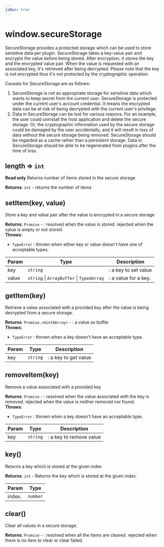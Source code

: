 ```yaml
---
jsDoc: true
---
```


<a name="securestorage" id="securestorage"></a>

# window.secureStorage
SecureStorage provides a protected storage which can be used to store sensitive data
per plugin. SecureStorage takes a key-value pair and encrypts the value before being
stored. After encryption, it stores the key and the encrypted value pair. When the value
is requested with an associated key, it's retrieved after being decrypted. Please note
that the key is not encrypted thus it's not protected by the cryptographic operation.

Caveats for SecureStorage are as follows:
1. SecureStorage is not an appropriate storage for sensitive data which wants to keep
secret from the current user. SecureStorage is protected under the current user's
account credential. It means the encrypted data can be at risk of being decrypted
with the current user's privilege.
2. Data in SecureStorage can be lost for various reasons. For an example, the user
could uninstall the host application and delete the secure storage. Or, the cryptographic
information used by the secure storage could be damaged by the user accidentally, and
it will result in loss of data without the secure storage being removed. SecureStorage
should be regarded as a cache rather than a persistent storage. Data in SecureStorage
should be able to be regenerated from plugins after the time of loss.



<JsDocParameters/>

<a name="securestorage-length" id="securestorage-length"></a>

## length ⇒ `int`
**Read only**
Returns number of items stored in the secure storage.

**Returns**: `int` - returns the number of items  


<a name="securestorage-setitem" id="securestorage-setitem"></a>

## setItem(key, value)
Store a key and value pair after the value is encrypted in a secure storage

**Returns**: `Promise` - : resolved when the value is stored. rejected when the value is empty or not stored.  
**Throws**:

- `TypeError` : thrown when either key or value doesn't have one of acceptable types.


| Param | Type | Description |
| --- | --- | --- |
| key | `string` | : a key to set value |
| value | `string` \| `ArrayBuffer` \| `TypedArray` | : a value for a key. |



<a name="securestorage-getitem" id="securestorage-getitem"></a>

## getItem(key)
Retrieve a value associated with a provided key after the value is being decrypted from a secure storage.

**Returns**: `Promise.<Uint8Array>` - : a value as buffer  
**Throws**:

- `TypeError` : thrown when a key doesn't have an acceptable type.


| Param | Type | Description |
| --- | --- | --- |
| key | `string` | : a key to get value |



<a name="securestorage-removeitem" id="securestorage-removeitem"></a>

## removeItem(key)
Remove a value associated with a provided key

**Returns**: `Promise` - : resolved when the value associated with the key is removed. rejected when the value is neither removed nor found.  
**Throws**:

- `TypeError` : thrown when a key doesn't have an acceptable type.


| Param | Type | Description |
| --- | --- | --- |
| key | `string` | : a key to remove value |



<a name="securestorage-key" id="securestorage-key"></a>

## key()
Returns a key which is stored at the given index

**Returns**: `int` - Returns the key which is stored at the given index.  

| Param | Type |
| --- | --- |
| index. | `number` | 



<a name="securestorage-clear" id="securestorage-clear"></a>

## clear()
Clear all values in a secure storage.

**Returns**: `Promise` - : resolved when all the items are cleared. rejected when there is no item to clear or clear failed.  

